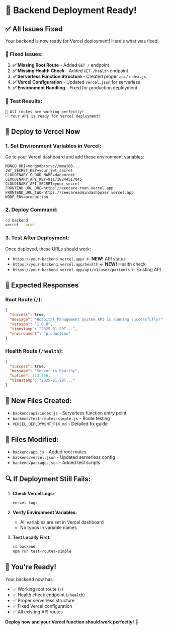 # 🚀 Backend Deployment Ready!

## ✅ All Issues Fixed

Your backend is now ready for Vercel deployment! Here's what was fixed:

### 🔧 **Fixed Issues:**
1. **✅ Missing Root Route** - Added `GET /` endpoint
2. **✅ Missing Health Check** - Added `GET /health` endpoint  
3. **✅ Serverless Function Structure** - Created proper `api/index.js`
4. **✅ Vercel Configuration** - Updated `vercel.json` for serverless
5. **✅ Environment Handling** - Fixed for production deployment

### 🧪 **Test Results:**
```
🎉 All routes are working perfectly!
✅ Your API is ready for Vercel deployment!
```

## 🚀 Deploy to Vercel Now

### 1. **Set Environment Variables in Vercel:**
Go to your Vercel dashboard and add these environment variables:

```
MONGO_URI=mongodb+srv://mmaj88...
JWT_SECRET_KEY=your_jwt_secret
CLOUDINARY_CLOUD_NAME=danpmrokt
CLOUDINARY_API_KEY=911718244517845
CLOUDINARY_API_SECRET=your_secret
FRONTEND_URL_ONE=https://zeecare-roan.vercel.app
FRONTEND_URL_TWO=https://zeecareadmindashboaer.vercel.app
NODE_ENV=production
```

### 2. **Deploy Command:**
```bash
cd backend
vercel --prod
```

### 3. **Test After Deployment:**
Once deployed, these URLs should work:
- `https://your-backend.vercel.app/` ← **NEW!** API status
- `https://your-backend.vercel.app/health` ← **NEW!** Health check
- `https://your-backend.vercel.app/api/v1/user/patients` ← Existing API

## 🎯 Expected Responses

### Root Route (`/`):
```json
{
  "success": true,
  "message": "Hospital Management System API is running successfully!",
  "version": "1.0.0",
  "timestamp": "2025-01-29T...",
  "environment": "production"
}
```

### Health Route (`/health`):
```json
{
  "success": true,
  "message": "Server is healthy",
  "uptime": 123.456,
  "timestamp": "2025-01-29T..."
}
```

## 📁 **New Files Created:**
- `backend/api/index.js` - Serverless function entry point
- `backend/test-routes-simple.js` - Route testing
- `VERCEL_DEPLOYMENT_FIX.md` - Detailed fix guide

## 📝 **Files Modified:**
- `backend/app.js` - Added root routes
- `backend/vercel.json` - Updated serverless config
- `backend/package.json` - Added test scripts

## 🔍 **If Deployment Still Fails:**

1. **Check Vercel Logs:**
   ```bash
   vercel logs
   ```

2. **Verify Environment Variables:**
   - All variables are set in Vercel dashboard
   - No typos in variable names

3. **Test Locally First:**
   ```bash
   cd backend
   npm run test-routes-simple
   ```

## 🎉 **You're Ready!**

Your backend now has:
- ✅ Working root route (`/`)
- ✅ Health check endpoint (`/health`)
- ✅ Proper serverless structure
- ✅ Fixed Vercel configuration
- ✅ All existing API routes

**Deploy now and your Vercel function should work perfectly!** 🚀